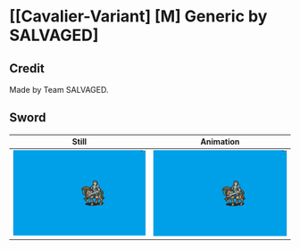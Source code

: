 # [\[Cavalier-Variant\] \[M\] Generic by SALVAGED]

## Credit

Made by Team SALVAGED.
	
## Sword

| Still | Animation |
| :---: | :-------: |
| ![Sword still](./Sword_000.png) | ![Sword animation](./Sword.gif) |
